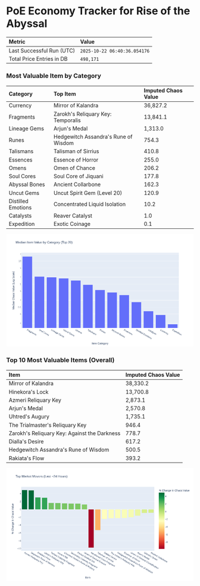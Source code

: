 # PoE Economy Tracker for Rise of the Abyssal

<!-- START_MAINTENANCE -->
| Metric | Value |
|:---|:---|
| Last Successful Run (UTC) | `2025-10-22 06:40:36.054176` |
| Total Price Entries in DB | `498,171` |

<!-- END_MAINTENANCE -->

<!-- START_DATAFRAME_DEBUG -->
<!-- END_DATAFRAME_DEBUG -->

<!-- START_CATEGORY_ANALYSIS -->
### Most Valuable Item by Category
| Category | Top Item | Imputed Chaos Value |
| :--- | :--- | :--- |
| Currency | Mirror of Kalandra | 36,827.2 |
| Fragments | Zarokh's Reliquary Key: Temporalis | 13,841.1 |
| Lineage Gems | Arjun's Medal | 1,313.0 |
| Runes | Hedgewitch Assandra's Rune of Wisdom | 754.3 |
| Talismans | Talisman of Sirrius | 410.8 |
| Essences | Essence of Horror | 255.0 |
| Omens | Omen of Chance | 206.2 |
| Soul Cores | Soul Core of Jiquani | 177.8 |
| Abyssal Bones | Ancient Collarbone | 162.3 |
| Uncut Gems | Uncut Spirit Gem (Level 20) | 120.9 |
| Distilled Emotions | Concentrated Liquid Isolation | 10.2 |
| Catalysts | Reaver Catalyst | 1.0 |
| Expedition | Exotic Coinage | 0.1 |


![Category Analysis Chart](charts/category_analysis.png)
<!-- END_ANALYSIS -->

<!-- START_ANALYSIS -->
### Top 10 Most Valuable Items (Overall)
| Item | Imputed Chaos Value |
| :--- | :--- |
| Mirror of Kalandra | 38,330.2 |
| Hinekora's Lock | 13,700.8 |
| Azmeri Reliquary Key | 2,873.1 |
| Arjun's Medal | 2,570.8 |
| Uhtred's Augury | 1,735.1 |
| The Trialmaster's Reliquary Key | 946.4 |
| Zarokh's Reliquary Key: Against the Darkness | 778.7 |
| Dialla's Desire | 617.2 |
| Hedgewitch Assandra's Rune of Wisdom | 500.5 |
| Rakiata's Flow | 393.2 |


![Market Movers Chart](charts/market_movers.png)
<!-- END_ANALYSIS -->
